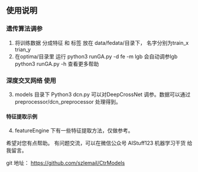 ## 使用说明

### 遗传算法调参

1. 将训练数据 分成特征 和 标签 放在 data/fedata/目录下， 名字分别为train_x trian_y
2. 在optima/目录里 运行 python3 runGA.py -d fe -m lgb 会自动调参lgb
   python3 runGA.py -h  查看更多帮助

### 深度交叉网络 使用
3. models 目录下 Python3 dcn.py 可以对DeepCrossNet 调参。数据可以通过preprocessor/dcn_preprocessor 处理得到。

#### 特征提取示例
4. featureEngine 下有一些特征提取方法，仅做参考。


希望对您有点帮助。
有问题交流，可以在微信公众号 AIStuff123 机器学习干货 给我留言。

git 地址： https://github.com/szlemail/CtrModels
